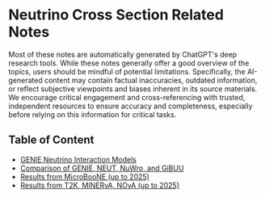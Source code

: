 # Neutrino Cross Section Related Notes 

Most of these notes are automatically generated by ChatGPT's deep research tools. While these notes generally offer a good overview of the topics, users should be mindful of potential limitations. Specifically, the AI-generated content may contain factual inaccuracies, outdated information, or reflect subjective viewpoints and biases inherent in its source materials. We encourage critical engagement and cross-referencing with trusted, independent resources to ensure accuracy and completeness, especially before relying on this information for critical tasks.

## Table of Content

*   [GENIE Neutrino Interaction Models](genie-models.md)
*   [Comparison of GENIE, NEUT, NuWro, and GiBUU](model-compare.md)
*   [Results from MicroBooNE (up to 2025)](microboone.md)
*   [Results from T2K, MINERvA, NOvA (up to 2025)](t2k-minerva-nova.md)
